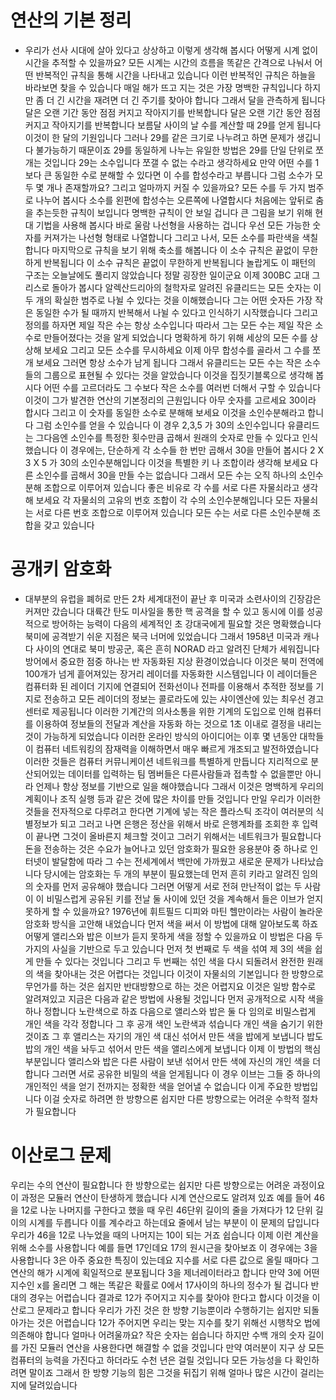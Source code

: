# 연산의 기본 정리

- 우리가 선사 시대에 살아 있다고 상상하고 이렇게 생각해 봅시다 어떻게 시계 없이 시간을 추적할 수 있을까요? 모든 시계는 시간의 흐름을 똑같은 간격으로 나눠서 어떤 반복적인 규칙을 통해 시간을 나타내고 있습니다 이런 반복적인 규칙은 하늘을 바라보면 찾을 수 있습니다 매일 해가 뜨고 지는 것은 가장 명백한 규칙입니다 하지만 좀 더 긴 시간을 재려면 더 긴 주기를 찾아야 합니다 그래서 달을 관측하게 됩니다 달은 오랜 기간 동안 점점 커지고 작아지기를 반복합니다 달은 오랜 기간 동안 점점 커지고 작아지기를 반복합니다 보름달 사이의 날 수를 계산할 때 29를 얻게 됩니다 이것이 한 달의 기원입니다 그러나 29를 같은 크기로 나누려고 하면 문제가 생깁니다 불가능하기 때문이죠 29를 동일하게 나누는 유일한 방법은 29를 단일 단위로 쪼개는 것입니다 29는 소수입니다 쪼갤 수 없는 수라고 생각하세요 만약 어떤 수를 1보다 큰 동일한 수로 분해할 수 있다면 이 수를 합성수라고 부릅니다 그럼 소수가 모두 몇 개나 존재할까요? 그리고 얼마까지 커질 수 있을까요? 모든 수를 두 가지 범주로 나누어 봅시다 소수를 왼편에 합성수는 오른쪽에 나열합시다 처음에는 앞뒤로 춤을 추는듯한 규칙이 보입니다 명백한 규칙이 안 보일 겁니다 큰 그림을 보기 위해 현대 기법을 사용해 봅시다 바로 울람 나선형을 사용하는 겁니다 우선 모든 가능한 숫자를 커져가는 나선형 형태로 나열합니다 그리고 나서, 모든 소수를 파란색을 색칠합니다 마지막으로 규칙을 보기 위해 축소를 해봅니다 이 소수 규칙은 끝없이 무한하게 반복됩니다 이 소수 규칙은 끝없이 무한하게 반복됩니다 놀랍게도 이 패턴의 구조는 오늘날에도 풀리지 않았습니다 정말 굉장한 일이군요 이제 300BC 고대 그리스로 돌아가 봅시다 알렉산드리아의 철학자로 알려진 유클리드는 모든 숫자는 이 두 개의 확실한 범주로 나뉠 수 있다는 것을 이해했습니다 그는 어떤 숫자든 가장 작은 동일한 수가 될 때까지 반복해서 나뉠 수 있다고 인식하기 시작했습니다 그리고 정의를 하자면 제일 작은 수는 항상 소수입니다 따라서 그는 모든 수는 제일 작은 소수로 만들어졌다는 것을 알게 되었습니다 명확하게 하기 위해 세상의 모든 수를 상상해 보세요 그리고 모든 소수를 무시하세요 이제 아무 합성수를 골라서 그 수를 쪼개 보세요 그러면 항상 소수가 남게 됩니다 그래서 유클리드는 모든 수는 작은 소수들의 그룹으로 표현될 수 있다는 것을 알았습니다 이것을 집짓기블록으로 생각해 봅시다 어떤 수를 고르더라도 그 수보다 작은 소수를 여러번 더해서 구할 수 있습니다 이것이 그가 발견한 연산의 기본정리의 근원입니다 아무 숫자를 고르세요 30이라 합시다 그리고 이 숫자를 동일한 소수로 분해해 보세요 이것을 소인수분해라고 합니다 그럼 소인수를 얻을 수 있습니다 이 경우 2,3,5 가 30의 소인수입니다 유클리드는 그다음엔 소인수를 특정한 횟수만큼 곱해서 원래의 숫자로 만들 수 있다고 인식했습니다 이 경우에는, 단순하게 각 소수들 한 번만 곱해서 30을 만들어 봅시다 2 X 3 X 5 가 30의 소인수분해입니다 이것을 특별한 키 나 조합이라 생각해 보세요 다른 소인수를 곱해서 30을 만들 수는 없습니다 그래서 모든 수는 오직 하나의 소인수분해 조합으로 이루어져 있습니다 좋은 비유로 각 수를 서로 다른 자물쇠라고 생각해 보세요 각 자물쇠의 고유의 번호 조합이 각 수의 소인수분해입니다 모든 자물쇠는 서로 다른 번호 조합으로 이루어져 있습니다 모든 수는 서로 다른 소인수분해 조합을 갖고 있습니다

# 공개키 암호화

- 대부분의 유럽을 폐허로 만든 2차 세계대전이 끝난 후 미국과 소련사이의 긴장감은 커져만 갔습니다 대륙간 탄도 미사일을 통한 핵 공격을 할 수 있고 동시에 이를 성공적으로 방어하는 능력이 다음의 세계적인 초 강대국에게 필요할 것은 명확했습니다 북미에 공격받기 쉬운 지점은 북극 너머에 있었습니다 그래서 1958년 미국과 캐나다 사이의 연대로 북미 방공군, 혹은 흔히 NORAD 라고 알려진 단체가 세워집니다 방어에서 중요한 점중 하나는 반 자동화된 지상 환경이었습니다 이것은 북미 전역에 100개가 넘게 흩어져있는 장거리 레이더를 자동화한 시스템입니다 이 레이더들은 컴퓨터화 된 레이더 기지에 연결되어 전화선이나 전파를 이용해서 추적한 정보를 기지로 전송하고 모든 레이더의 정보는 콜로라도에 있는 샤이엔산에 있는 최우선 경고 센터로 제공됩니다 이러한 기계간의 의사소통을 위한 기계의 도입으로 인해 컴퓨터를 이용하여 정보들의 전달과 계산을 자동화 하는 것으로 1초 이내로 결정을 내리는 것이 가능하게 되었습니다 이러한 온라인 방식의 아이디어는 이후 몇 년동안 대학들이 컴퓨터 네트워킹의 잠재력을 이해하면서 매우 빠르게 개조되고 발전하였습니다 이러한 것들은 컴퓨터 커뮤니케이션 네트워크를 특별하게 만듭니다 지리적으로 분산되어있는 데이터를 입력하는 팀 멤버들은 다른사람들과 접촉할 수 없을뿐만 아니라 언제나 항상 정보를 기반으로 일을 해야했습니다 그래서 이것은 명백하게 우리의 계획이나 조직 실행 등과 같은 것에 많은 차이를 만들 것입니다 만일 우리가 이러한 것들을 전자적으로 다루려고 한다면 기계에 넣는 작은 플라스틱 조각이 여러분의 식별정보가 되고 그러고 나면 은행은 정산을 위해서 바로 은행계좌를 조회한 후 입력이 끝나면 그것이 올바른지 체크할 것이고 그러기 위해서는 네트워크가 필요합니다 돈을 전송하는 것은 수요가 늘어나고 있던 암호화가 필요한 응용분야 중 하나로 인터넷이 발달함에 따라 그 수는 전세계에서 백만에 가까웠고 새로운 문제가 나타났습니다 당시에는 암호화는 두 개의 부분이 필요했는데 먼저 흔히 키라고 알려진 임의의 숫자를 먼저 공유해야 했습니다 그러면 어떻게 서로 전혀 만난적이 없는 두 사람이 이 비밀스럽게 공유된 키를 전날 둘 사이에 있던 것을 계속해서 들은 이브가 얻지 못하게 할 수 있을까요? 1976년에 휘트필드 디피와 마틴 헬만이라는 사람이 놀라운 암호화 방식을 고안해 내었습니다 먼저 색을 써서 이 방법에 대해 알아보도록 하죠 어떻게 앨리스와 밥은 이브가 듣지 못하게 색을 정할 수 있을까요 이 방법은 다음 두가지의 사실을 기반으로 두고 있습니다 먼저 첫 번째로 두 색을 섞여 제 3의 색을 쉽게 만들 수 있다는 것입니다 그리고 두 번째는 섞인 색을 다시 되돌려서 완전한 원래의 색을 찾아내는 것은 어렵다는 것입니다 이것이 자물쇠의 기본입니다 한 방향으로 무언가를 하는 것은 쉽지만 반대방향으로 하는 것은 어렵지요 이것은 일방 함수로 알려져있고 지금은 다음과 같은 방법에 사용될 것입니다 먼저 공개적으로 시작 색을 하나 정합니다 노란색으로 하죠 다음으로 앨리스와 밥은 둘 다 임의로 비밀스럽게 개인 색을 각각 정합니다 그 후 공개 색인 노란색과 섞습니다 개인 색을 숨기기 위한 것이죠 그 후 앨리스는 자기의 개인 색 대신 섞어서 만든 색을 밥에게 보냅니다 밥도 밥의 개인 색을 놔두고 섞어서 만든 색을 앨리스에게 보냅니다 이제 이 방법의 핵심 부분입니다 앨리스와 밥은 다른 사람이 보낸 섞어서 만든 색에 자신의 개인 색을 더합니다 그러면 서로 공유한 비밀의 색을 얻게됩니다 이 경우 이브는 그들 중 하나의 개인적인 색을 얻기 전까지는 정확한 색을 얻어낼 수 없습니다 이게 주요한 방법입니다 이걸 숫자로 하려면 한 방향으론 쉽지만 다른 방향으로는 어려운 수학적 절차가 필요합니다

# 이산로그 문제

우리는 수의 연산이 필요합니다 한 방향으로는 쉽지만 다른 방향으로는 어려운 과정이요 이 과정은 모듈러 연산이 탄생하게 했습니다 시계 연산으로도 알려져 있죠 예를 들어 46을 12로 나눈 나머지를 구한다고 했을 때 우린 46단위 길이의 줄을 가져다가 12 단위 길이의 시계를 두릅니다 이를 계수라고 하는데요 줄에서 남는 부분이 이 문제의 답입니다 우리가 46을 12로 나누었을 때의 나머지는 10이 되는 거죠 쉽습니다 이제 이런 계산을 위해 소수를 사용합니다 예를 들면 17인데요 17의 원시근을 찾아보죠 이 경우에는 3을 사용합니다 3은 아주 중요한 특징이 있는데요 지수를 서로 다른 값으로 올릴 때마다 그 연산의 해가 시계에 획일적으로 분포됩니다 3을 제너레이터라고 합니다 만약 3에 어떤 지수인 x를 올리면 그 해는 똑같은 확률로 0에서 17사이의 하나의 정수가 될 겁니다 반대의 경우는 어렵습니다 결과로 12가 주어지고 지수를 찾아야 한다고 합시다 이것을 이산로그 문제라고 합니다 우리가 가진 것은 한 방향 기능뿐이라 수행하기는 쉽지만 되돌아가는 것은 어렵습니다 12가 주어지면 우리는 맞는 지수를 찾기 위해선 시행착오 법에 의존해야 합니다 얼마나 어려울까요? 작은 숫자는 쉽습니다 하지만 수백 개의 숫자 길이를 가진 모듈러 연산을 사용한다면 해결할 수 없을 것입니다 만약 여러분이 지구 상 모든 컴퓨터의 능력을 가진다고 하더라도 수천 년은 걸릴 것입니다 모든 가능성을 다 확인하려면 말이죠 그래서 한 방향 기능의 힘은 그것을 뒤집기 위해 얼마나 많은 시간이 걸리는지에 달려있습니다
